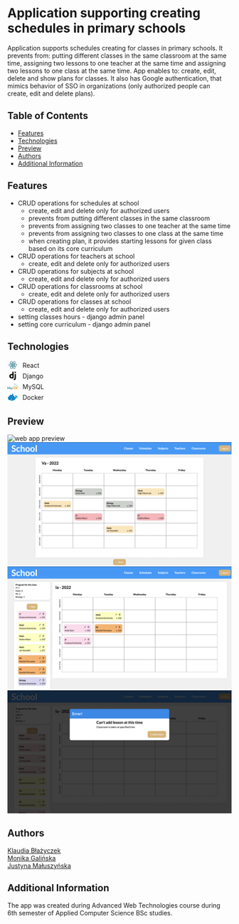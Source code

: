 # Application supporting creating schedules in primary schools

Application supports schedules creating for classes in primary schools. It prevents from: putting different classes in the same classroom at the same time, assigning two lessons to one teacher at the same time and assigning two lessons to one class at the same time. App enables to: create, edit, delete and show plans for classes. It also has Google authentication, that mimics behavior of SSO in organizations (only authorized people can create, edit and delete plans).

## Table of Contents

* [Features](#features)
* [Technologies](#technologies)
* [Preview](#preview)
* [Authors](#authors)
* [Additional Information](#additional-information)

## Features

* CRUD operations for schedules at school
    * create, edit and delete only for authorized users
    * prevents from putting different classes in the same classroom
    * prevents from assigning two classes to one teacher at the same time
    * prevents from assigning two classes to one class at the same time
    * when creating plan, it provides starting lessons for given class based on its core curriculum
* CRUD operations for teachers at school
    * create, edit and delete only for authorized users
* CRUD operations for subjects at school
    * create, edit and delete only for authorized users
* CRUD operations for classrooms at school
    * create, edit and delete only for authorized users
* CRUD operations for classes at school
    * create, edit and delete only for authorized users
* setting classes hours - django admin panel
* setting core curriculum - django admin panel

## Technologies

<div>
  <div style="display: flex; align-items: center;">
    <img style="display: inline-block; margin-right: 10px" src="./repo-assets/react.png" alt="Employee data" title="React">
   React
  </div>
  <div style="display: flex; align-items: center;">
    <img style="display: inline-block; margin-right: 10px" src="./repo-assets/django.png" alt="Employee data" title="Django">
   Django
  </div>
  <div style="display: flex; align-items: center;">
    <img style="display: inline-block; margin-right: 10px" src="./repo-assets/mysql.png" alt="Employee data" title="MySQL">
   MySQL
  </div>
  <div style="display: flex; align-items: center;">
    <img style="display: inline-block; margin-right: 10px" src="./repo-assets/docker.png" alt="Employee data" title="Docker">
   Docker
  </div>
</div>

## Preview
![web app preview](./repo-assets/main-page.png)
![schedule preview](./repo-assets/schedule-preview.png)
![schedule planning](./repo-assets/schedule-planning.png)
![schedule verifaction](./repo-assets/schedule-verification.png)

## Authors

[Klaudia Błażyczek](https://github.com/Vesperalin)<br />
[Monika Galińska](https://github.com/LeviSforza)<br />
[Justyna Małuszyńska](https://github.com/justyna-maluszynska)

## Additional Information

The app was created during Advanced Web Technologies course during 6th semester of Applied Computer Science BSc studies.
